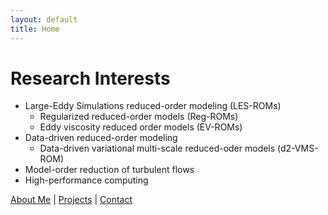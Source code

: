 ```yaml
---
layout: default
title: Home
---
```


# Research Interests

<!-- ![](images/headshot.JPG){: .headshot } -->
- Large-Eddy Simulations reduced-order modeling (LES-ROMs)
  - Regularized reduced-order models (Reg-ROMs)
  - Eddy viscosity reduced order models (EV-ROMs)
- Data-driven reduced-order modeling
  - Data-driven variational multi-scale reduced-oder models (d2-VMS-ROM)
- Model-order reduction of turbulent flows
- High-performance computing


[About Me](about.md) | [Projects](projects.md) | [Contact](contact.md)